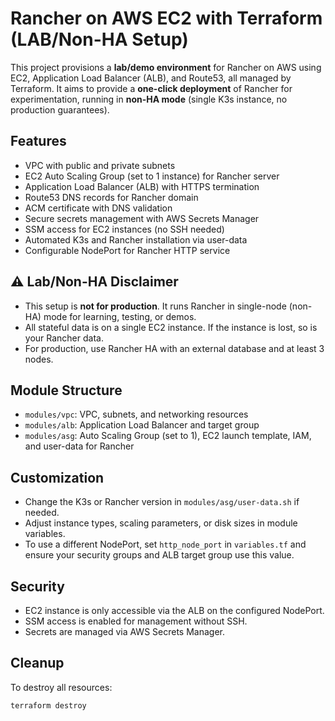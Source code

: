 # Rancher on AWS EC2 with Terraform (LAB/Non-HA Setup)

This project provisions a **lab/demo environment** for Rancher on AWS using EC2, Application Load Balancer (ALB), and Route53, all managed by Terraform. It aims to provide a **one-click deployment** of Rancher for experimentation, running in **non-HA mode** (single K3s instance, no production guarantees).

## Features
- VPC with public and private subnets
- EC2 Auto Scaling Group (set to 1 instance) for Rancher server
- Application Load Balancer (ALB) with HTTPS termination
- Route53 DNS records for Rancher domain
- ACM certificate with DNS validation
- Secure secrets management with AWS Secrets Manager
- SSM access for EC2 instances (no SSH needed)
- Automated K3s and Rancher installation via user-data
- Configurable NodePort for Rancher HTTP service

## ⚠️ Lab/Non-HA Disclaimer
- This setup is **not for production**. It runs Rancher in single-node (non-HA) mode for learning, testing, or demos.
- All stateful data is on a single EC2 instance. If the instance is lost, so is your Rancher data.
- For production, use Rancher HA with an external database and at least 3 nodes.

## Module Structure
- `modules/vpc`: VPC, subnets, and networking resources
- `modules/alb`: Application Load Balancer and target group
- `modules/asg`: Auto Scaling Group (set to 1), EC2 launch template, IAM, and user-data for Rancher

## Customization
- Change the K3s or Rancher version in `modules/asg/user-data.sh` if needed.
- Adjust instance types, scaling parameters, or disk sizes in module variables.
- To use a different NodePort, set `http_node_port` in `variables.tf` and ensure your security groups and ALB target group use this value.

## Security
- EC2 instance is only accessible via the ALB on the configured NodePort.
- SSM access is enabled for management without SSH.
- Secrets are managed via AWS Secrets Manager.

## Cleanup
To destroy all resources:
```sh
terraform destroy
```
